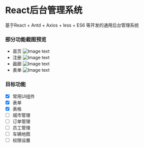 # React后台管理系统
基于React + Antd + Axios + less + ES6 等开发的通用后台管理系统

### 部分功能截图预览
- 首页
![Image text](https://github.com/MarchYuanx/readme_image/blob/master/marchms/home.png)
- 注册
![Image text](https://github.com/MarchYuanx/readme_image/blob/master/marchms/reg.png)
- 画廊
![Image text](https://github.com/MarchYuanx/readme_image/blob/master/marchms/gallery.jpg)
- 表单
![Image text](https://github.com/MarchYuanx/readme_image/blob/master/marchms/table.png)

### 目标功能 

- [x] 常用UI组件  
- [x] 表单
- [x] 表格  
- [ ] 城市管理 
- [ ] 订单管理
- [ ] 员工管理 
- [ ] 车辆地图 
- [ ] 权限设置 
